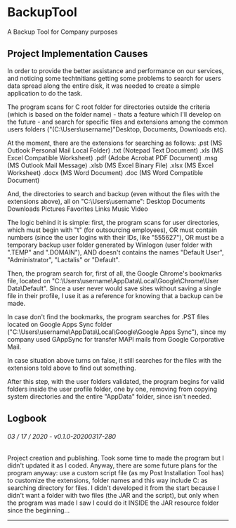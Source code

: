 # BackupTool
 A Backup Tool for Company purposes
 
## Project Implementation Causes
 
 In order to provide the better assistance and performance on our services, and noticing
 some techtnitians getting some problems to search for users data spread along the entire
 disk, it was needed to create a simple application to do the task.
 
 The program scans for C root folder for directories outside the criteria (which is based on
 the folder name) - thats a feature which I'll develop on the future - and search for specific
 files and extensions among the common users folders ("(C:\Users\username\)"Desktop, Documents, 
 Downloads etc).
 
 At the moment, there are the extensions for searching as follows:
.pst (MS Outlook Personal Mail Local Folder)
.txt (Notepad Text Document)
.xls (MS Excel Compatible Worksheet)
.pdf (Adobe Acrobat PDF Document)
.msg (MS Outlook Mail Message)
.xlsb (MS Excel Binary File)
.xlsx (MS Excel Worksheet)
.docx (MS Word Document)
.doc (MS Word Compatible Document)

And, the directories to search and backup (even without the files with the extensions above), all
on "C:\Users\username":
Desktop
Documents
Downloads
Pictures
Favorites
Links
Music
Video

The logic behind it is simple: first, the program scans	for user directories, which must begin with "t"
(for outsourcing employees), OR must contain numbers (since the user logins with their IDs, like "555627"),
OR must be a temporary backup user folder generated by Winlogon (user folder with ".TEMP" and ".DOMAIN"),
AND doesn't contains the names "Default User", "Administrator", "Lactalis" or "Default".

Then, the program search for, first of all, the Google Chrome's bookmarks file, located on
"C:\Users\username\AppData\Local\Google\Chrome\User Data\Default". Since a user never would save sites
without saving a single file in their profile, I use it as a reference for knowing that a backup can be made.

In case don't find the bookmarks, the program searches for .PST files located on Google Apps Sync folder
("C:\Users\username\AppData\Local\Google\Google Apps Sync"), since my company used GAppSync for transfer
MAPI mails from Google Corporative Mail.

In case situation above turns on false, it still searches for the files with the extensions told above to find
out something.

After this step, with the user folders validated, the program begins for valid folders inside the user profile
folder, one by one, removing from copying system directories and the entire "AppData" folder, since isn't needed.

## Logbook

###### 03 / 17 / 2020 - v0.1.0-20200317-280
 
 Project creation and publishing. Took some time to made the program but I didn't updated it as I coded. Anyway,
 there are some future plans for the program anyway: use a custom script file (as my Post Installation Tool has)
 to customize the extensions, folder names and this way include C: as searching directory for files. I didn't
 developed it from the start because I didn't want a folder with two files (the JAR and the script), but
 only when the program was made I saw I could do it INSIDE the JAR resource folder since the beginning...
 
 ----------------------------------------------------------------------------------------